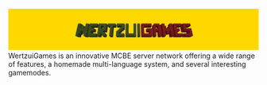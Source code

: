 ![WertzuiGames banner](https://raw.githubusercontent.com/WertzuiGames/.github/main/profile/banner.jpg)
WertzuiGames is an innovative MCBE server network offering a wide range of features, a homemade multi-language system, and several interesting gamemodes.
